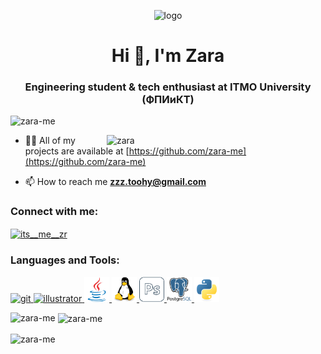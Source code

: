 <!-- لوگو -->
<p align="center">
  <img src="https://m.media-amazon.com/images/I/31KK+hYG7SL._UF894,1000_QL80_.jpg" alt="logo" width="400" />
</p>

<h1 align="center">Hi 🌱, I'm Zara</h1>
<h3 align="center">Engineering student & tech enthusiast at ITMO University (ФПИиКТ) </h3>

<p align="left"> 
  <img src="https://komarev.com/ghpvc/?username=zara-me&label=Profile%20views&color=0e75b6&style=flat" alt="zara-me" /> 
</p>

<img align="right" alt="zara" width="350" src="https://i.pinimg.com/originals/31/9f/e6/319fe684418db3ae56035aa4a08bc40b.gif" />

- 👨‍💻 All of my projects are available at [https://github.com/zara-me](https://github.com/zara-me)

- 📫 How to reach me **zzz.toohy@gmail.com**

<h3 align="left">Connect with me:</h3>
<p align="left">
  <a href="https://instagram.com/its__me__zr" target="_blank" rel="noreferrer">
    <img align="center" src="https://raw.githubusercontent.com/rahuldkjain/github-profile-readme-generator/master/src/images/icons/Social/instagram.svg" alt="its__me__zr" height="30" width="40" />
  </a>
</p>

<h3 align="left">Languages and Tools:</h3>
<p align="left"> 
  <a href="https://git-scm.com/" target="_blank" rel="noreferrer"> 
    <img src="https://www.vectorlogo.zone/logos/git-scm/git-scm-icon.svg" alt="git" width="40" height="40"/> 
  </a> 
  <a href="https://www.adobe.com/in/products/illustrator.html" target="_blank" rel="noreferrer"> 
    <img src="https://www.vectorlogo.zone/logos/adobe_illustrator/adobe_illustrator-icon.svg" alt="illustrator" width="40" height="40"/> 
  </a> 
  <a href="https://www.java.com" target="_blank" rel="noreferrer"> 
    <img src="https://raw.githubusercontent.com/devicons/devicon/master/icons/java/java-original.svg" alt="java" width="40" height="40"/> 
  </a> 
  <a href="https://www.linux.org/" target="_blank" rel="noreferrer"> 
    <img src="https://raw.githubusercontent.com/devicons/devicon/master/icons/linux/linux-original.svg" alt="linux" width="40" height="40"/> 
  </a> 
  <a href="https://www.photoshop.com/en" target="_blank" rel="noreferrer"> 
    <img src="https://raw.githubusercontent.com/devicons/devicon/master/icons/photoshop/photoshop-line.svg" alt="photoshop" width="40" height="40"/> 
  </a> 
  <a href="https://www.postgresql.org" target="_blank" rel="noreferrer"> 
    <img src="https://raw.githubusercontent.com/devicons/devicon/master/icons/postgresql/postgresql-original-wordmark.svg" alt="postgresql" width="40" height="40"/> 
  </a> 
  <a href="https://www.python.org" target="_blank" rel="noreferrer"> 
    <img src="https://raw.githubusercontent.com/devicons/devicon/master/icons/python/python-original.svg" alt="python" width="40" height="40"/> 
  </a> 
</p>

<p>
  <img align="left" src="https://github-readme-stats.vercel.app/api/top-langs?username=zara-me&show_icons=true&locale=en&layout=compact" alt="zara-me" />
</p>

<p>
  &nbsp;<img align="center" src="https://github-readme-stats.vercel.app/api?username=zara-me&show_icons=true&locale=en" alt="zara-me" />
</p>

<p>
  <img align="center" src="https://github-readme-streak-stats.herokuapp.com/?user=zara-me&" alt="zara-me" />
</p>
